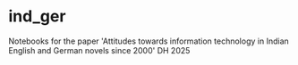 # ind_ger
Notebooks for the paper 'Attitudes towards information technology in Indian English and German novels since 2000' DH 2025
